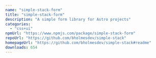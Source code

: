 ```yaml
---
name: "simple-stack-form"
title: "simple-stack-form"
description: "A simple form library for Astro projects"
categories:
  - "css+ui"
npmUrl: "https://www.npmjs.com/package/simple-stack-form"
repoUrl: "https://github.com/bholmesdev/simple-stack"
homepageUrl: "https://github.com/bholmesdev/simple-stack#readme"
downloads: 654
---
```

